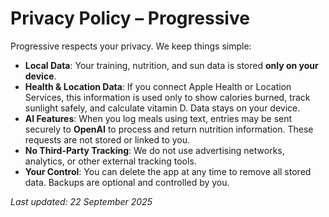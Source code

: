 # Privacy Policy – Progressive

Progressive respects your privacy. We keep things simple:

- **Local Data**: Your training, nutrition, and sun data is stored **only on your device**.  
- **Health & Location Data**: If you connect Apple Health or Location Services, this information is used only to show calories burned, track sunlight safely, and calculate vitamin D. Data stays on your device.  
- **AI Features**: When you log meals using text, entries may be sent securely to **OpenAI** to process and return nutrition information. These requests are not stored or linked to you.  
- **No Third-Party Tracking**: We do not use advertising networks, analytics, or other external tracking tools.  
- **Your Control**: You can delete the app at any time to remove all stored data. Backups are optional and controlled by you.  

_Last updated: 22 September 2025_
